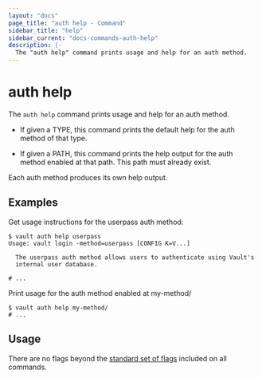 ```yaml
---
layout: "docs"
page_title: "auth help - Command"
sidebar_title: "help"
sidebar_current: "docs-commands-auth-help"
description: |-
  The "auth help" command prints usage and help for an auth method.
---
```


# auth help

The `auth help` command prints usage and help for an auth method.

  - If given a TYPE, this command prints the default help for the auth method of
    that type.

  - If given a PATH, this command prints the help output for the auth method
    enabled at that path. This path must already exist.

Each auth method produces its own help output.

## Examples

Get usage instructions for the userpass auth method:

```text
$ vault auth help userpass
Usage: vault login -method=userpass [CONFIG K=V...]

  The userpass auth method allows users to authenticate using Vault's
  internal user database.

# ...
```

Print usage for the auth method enabled at my-method/

```text
$ vault auth help my-method/
# ...
```

## Usage

There are no flags beyond the [standard set of flags](/docs/commands/index.html)
included on all commands.
